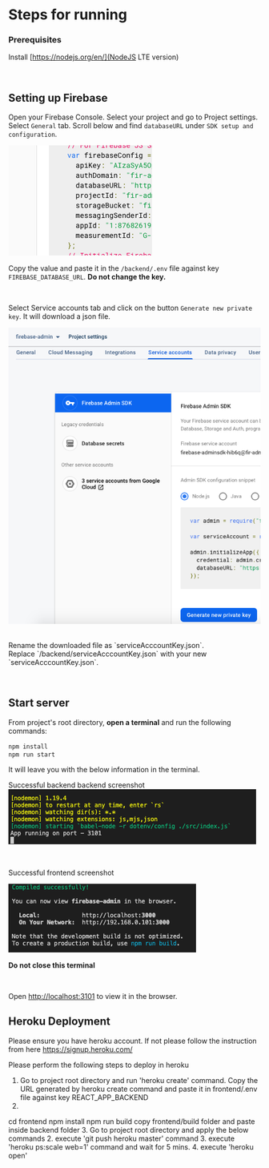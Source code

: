 # Steps for running

### Prerequisites

Install [https://nodejs.org/en/](NodeJS LTE version)

<p>&nbsp;</p>

## Setting up Firebase

Open your Firebase Console. Select your project and go to Project settings.
<br />
Select `General` tab. Scroll below and find `databaseURL` under `SDK setup and configuration`.

![alt text](./firebase-database-url.png)

Copy the value and paste it in the `/backend/.env` file against key `FIREBASE_DATABASE_URL`. **Do not change the key.**

<p>&nbsp;</p>

Select Service accounts tab and click on the button `Generate new private key`. It will download a json file.

![alt text](./firebase-service-account.png)

<br />
Rename the downloaded file as `serviceAcccountKey.json`.
<br />
Replace `/backend/serviceAcccountKey.json` with your new `serviceAcccountKey.json`.

<p>&nbsp;</p>

## Start server

From project's root directory, **open a terminal** and run the following commands:

```
npm install
npm run start
```

It will leave you with the below information in the terminal.

Successful backend backend screenshot
<br />
![alt text](./backend-serve-success.png)

<br />

Successful frontend screenshot
<br />

![alt text](./frontend-serve-success.png)

**Do not close this terminal**

<p>&nbsp;</p>

Open [http://localhost:3101](http://localhost:3101) to view it in the browser.


## Heroku Deployment
Please ensure you have heroku account. If not please follow the instruction from here
https://signup.heroku.com/

Please perform the following steps to deploy in heroku
1. Go to project root directory and run 'heroku create' command.
Copy the URL generated by heroku create command and paste it in frontend/.env file against key REACT_APP_BACKEND
2. 
cd frontend
npm install
npm run build
copy frontend/build folder and paste inside backend folder
3. Go to project root directory and apply the below commands
2. execute 'git push heroku master' command
3. execute 'heroku ps:scale web=1' command and wait for 5 mins.
4. execute 'heroku open'
